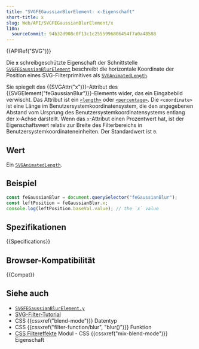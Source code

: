 ```yaml
---
title: "SVGFEGaussianBlurElement: x-Eigenschaft"
short-title: x
slug: Web/API/SVGFEGaussianBlurElement/x
l10n:
  sourceCommit: 94b32d908c0f13c1c2555996806454f7a0a48588
---
```


{{APIRef("SVG")}}

Die **`x`** schreibgeschützte Eigenschaft der Schnittstelle [`SVGFEGaussianBlurElement`](/de/docs/Web/API/SVGFEGaussianBlurElement) beschreibt die horizontale Koordinate der Position eines SVG-Filterprimitives als [`SVGAnimatedLength`](/de/docs/Web/API/SVGAnimatedLength).

Sie spiegelt das {{SVGAttr("x")}}-Attribut des {{SVGElement("feGaussianBlur")}}-Elements wider, das ein Eingabebild verwischt. Das Attribut ist ein [`<length>`](/de/docs/Web/SVG/Content_type#length) oder [`<percentage>`](/de/docs/Web/SVG/Content_type#percentage). Die `<coordinate>` ist eine Länge im Benutzersystemkoordinatensystem, die den angegebenen Abstand vom Ursprung des Benutzersystemkoordinatensystems entlang der x-Achse darstellt. Wenn das `x`-Attribut einen Prozentwert hat, ist der Eigenschaftswert relativ zur Breite des Filterbereichs in Benutzersystemkoordinateneinheiten. Der Standardwert ist `0`.

## Wert

Ein [`SVGAnimatedLength`](/de/docs/Web/API/SVGAnimatedLength).

## Beispiel

```js
const feGaussianBlur = document.querySelector("feGaussianBlur");
const leftPosition = feGaussianBlur.x;
console.log(leftPosition.baseVal.value); // the `x` value
```

## Spezifikationen

{{Specifications}}

## Browser-Kompatibilität

{{Compat}}

## Siehe auch

- [`SVGFEGaussianBlurElement.y`](/de/docs/Web/API/SVGFEGaussianBlurElement/y)
- [SVG-Filter-Tutorial](/de/docs/Web/SVG/Tutorial/SVG_Filters_Tutorial)
- CSS {{cssxref("blend-mode")}} Datentyp
- CSS {{cssxref("filter-function/blur", "blur()")}} Funktion
- [CSS Filtereffekte](/de/docs/Web/CSS/CSS_filter_effects) Modul - CSS {{cssxref("mix-blend-mode")}} Eigenschaft
